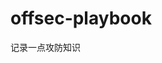 














































































































































































# offsec-playbook
记录一点攻防知识
